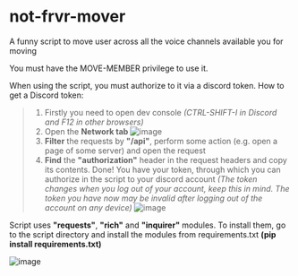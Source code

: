 # not-frvr-mover
A funny script to move user across all the voice channels available you for moving

You must have the MOVE-MEMBER privilege to use it.

When using the script, you must authorize to it via a discord token. How to get a Discord token:
>1. Firstly you need to open dev console _(CTRL-SHIFT-I in Discord and F12 in other browsers)_
>2. Open the **Network tab**
>![image](https://github.com/De1ku/not-frvr-mover/assets/125497407/b5066cfe-d0fe-4da2-a611-f7c14e9b4191)
>3. **Filter** the requests by **"/api"**, perform some action (e.g. open a page of some server) and open the request
>4. **Find** the **"authorization"** header in the request headers and copy its contents. Done! You have your token, through which you can authorize in the script to your discord account _(The token changes when you log out of your account, keep this in mind. The token you have now may be invalid after logging out of the account on any device)_
>![image](https://github.com/De1ku/not-frvr-mover/assets/125497407/5ad6feeb-801c-41e1-9d95-2576e0eb079c)

Script uses **"requests"**, **"rich"** and **"inquirer"** modules. To install them, go to the script directory and install the modules from requirements.txt **(pip install requirements.txt)**

![image](https://github.com/De1ku/not-frvr-mover/assets/125497407/94666d44-0d89-4439-8677-22e3e9aef760)
